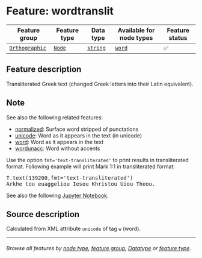 # Feature: wordtranslit <a name="start"></a>

Feature group | Feature type | Data type | Available for node types | Feature status
---  | --- | --- | --- | ---
[`Orthographic`](featuresbygroup.md#orthographic-features) | [`Node`](featuresbyfeaturetype.md#node-features) | [`string`](featuresbydatatype.md#string-datatype)  | [`word`](featuresbynodetype.md#word-nodes) | ✅

## Feature description

Transliterated Greek text (changed Greek letters into their Latin equivalent). 

## Note

See also the following related features:
   * [normalized](normalized.md#start): Surface word stripped of punctations	
   * [unicode](unicode.md#start): Word as it appears in the text (in unicode)
   * [word](word.md#start): Word as it appears in the text
   * [wordunacc](wordunacc.md#start): Word without accents

Use the option `fmt='text-transliterated'` to print results in transliterated format. Following example will print Mark 1:1 in transliterated format:

<pre>
T.text(139200,fmt='text-transliterated')
Arkhe tou euaggeliou Iesou Khristou Uiou Theou. 
</pre>

See also the following [Jupyter Notebook](https://nbviewer.org/github/tonyjurg/Nestle1904LFT/blob/main/docs/usecases/various_text_formats.ipynb).

## Source description

Calculated from XML attribute `unicode` of tag `w` (word).

---
###### *Browse all features by [node type](featuresbynodetype.md#start), [feature group](featuresbygroup.md#start), [Datatype](featuresbydatatype.md#start)  or [feature type](featuresbyfeaturetype.md#start).*
